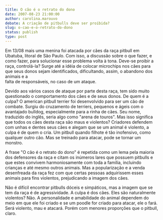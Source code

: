 ```yaml
---
title: O cão é o retrato do dono
date: 2007-08-23 21:00:00
author: carolina.marouvo
debate: A criação de pitbulls deve ser proibida?
slug: o-cao-e-o-retrato-do-dono
status: publish 
type: post
---
```


Em 13/08 mais uma menina foi atacada por cães da raça pitbull em Ubatuba, litoral de São Paulo. Com isso, a discussão sobre o que fazer, e como fazer, para solucionar esse problema volta à tona. Deve-se proibir a raça, controlá-la? Surge até a idéia de colocar microchips nos cães para que seus donos sejam identificados, dificultando, assim, o abandono dos animais e a   
falta de responsáveis, no caso de um ataque.


Devido aos vários casos de ataque por parte desta raça, tem sido muito questionado o comportamento dos cães e de seus donos. De quem é a culpa? O american pitbull terrier foi desenvolvido para ser um cão de combate. Surgiu do cruzamento de terriers, pequenos e ágeis com o avantajado bulldog, especialmente para a rinha de cães. Seu nome, traduzido do inglês, seria algo como "arena de touros". Mas isso significa que todos os cães desta raça são maus e violentos? Criadores defendem com unhas e dentes seus cães e alegam que se um animal é violento, a culpa é de quem o cria. Um pitbull quando filhote é tão inofensivo, como qualquer outro cão. Mas se treinado para atacar, pode se tornar um monstro.


A frase "O cão é o retrato do dono" é repetida como um lema pela maioria dos defensores da raça e citam os inúmeros lares que possuem pitbulls e que estes convivem harmoniosamente com toda a família, incluindo crianças e até mesmo outros animais. Mas a popularização e a venda desenfreada da raça fez com que certas pessoas adquirissem esses animais para fins violentos, prejudicando a imagem dos cães.


Não é difícil encontrar pitbulls dóceis e simpáticos, mas a imagem que se tem da raça é de agressividade. A culpa é dos cães. Eles são naturalmente violentos? Não. A personalidade e amabilidade do animal dependem do meio em que ele foi criado e se um poodle for criado para atacar, ele o fará. Será violento, mau e atacará. Porém com menores proporções que o pitbull, claro.


